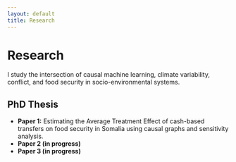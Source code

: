 ```yaml
---
layout: default
title: Research
---
```


<h1>Research</h1>
<p>I study the intersection of causal machine learning, climate variability, conflict, and food security in socio-environmental systems.</p>

<h2>PhD Thesis</h2>
<ul>
  <li><strong>Paper 1:</strong> Estimating the Average Treatment Effect of cash-based transfers on food security in Somalia using causal graphs and sensitivity analysis.</li>
  <li><strong>Paper 2 (in progress)
  <li><strong>Paper 3 (in progress)
</ul>
